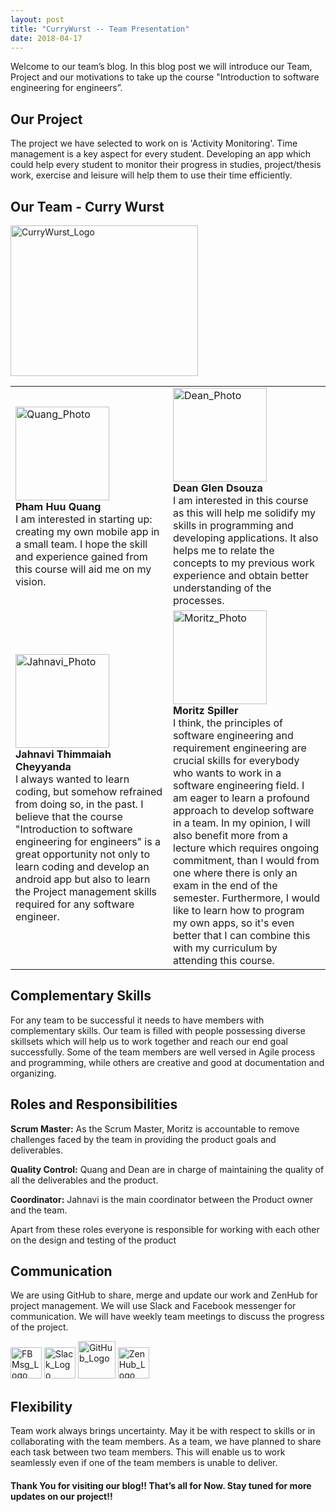 ```yaml
---
layout: post
title: "CurryWurst -- Team Presentation"
date: 2018-04-17
---
```


Welcome to our team’s blog. In this blog post we will introduce our Team, Project and our motivations to take up the course "Introduction to software engineering for engineers”.


## Our Project
The project we have selected to work on is 'Activity Monitoring'. Time management is a key aspect for every student. Developing an app which could help every student to monitor their progress in studies, project/thesis work, exercise and leisure will help them to use their time efficiently.


## Our Team - Curry Wurst


<img src="{{site.baseurl}}/images/cw_final.png" alt="CurryWurst_Logo" width="300" height="241">


<table>
  <tr vertical-align="top">
    <td width="500"><img src="{{site.baseurl}}/images/QuangP.jpg" alt="Quang_Photo" width="150" height="150"><br><b>Pham Huu Quang</b><br><a>I am interested in starting up: creating my own mobile app in a small team. I hope the skill and experience gained from this course will aid me on my vision.</a></td>
    <td width="500" vertical-align="top"><img src="{{site.baseurl}}/images/Dean.jpg" alt="Dean_Photo" width="150" height="150"><br><b>Dean Glen Dsouza</b><br><a>I am interested in this course as this will help me solidify my skills in programming and developing applications. It also helps me to relate the concepts to my previous work experience and obtain better understanding of the processes.</a></td>
  </tr>
  <tr vertical-align="top">
    <td width="500" vertical-align="top"><img src="{{site.baseurl}}/images/Jahnavi.jpg" alt="Jahnavi_Photo" width="150" height="150"><br><b>Jahnavi Thimmaiah Cheyyanda</b><br><a>I always wanted to learn coding, but somehow refrained from doing so, in the past. I believe that the course "Introduction to software engineering for engineers" is a great opportunity not only to learn coding and develop an android app but also to learn the Project management skills required for any software engineer.</a></td>
    <td width="500" vertical-align="top"><img src="{{site.baseurl}}/images/Male.jpg" alt="Moritz_Photo" width="150" height="150"><br><b>Moritz Spiller</b><br><a>I think, the principles of software engineering and requirement engineering are crucial skills for everybody who wants to work in a software engineering field. I am eager to learn a profound approach to develop software in a team. In my opinion, I will also benefit more from a lecture which requires ongoing commitment, than I would from one where there is only an exam in the end of the semester. Furthermore, I would like to learn how to program my own apps, so it's even better that I can combine this with my curriculum by attending this course.</a></td>
  </tr>
</table>


## Complementary Skills


For any team to be successful it needs to have members with complementary skills. Our team is filled with people possessing diverse skillsets which will help us to work together and reach our end goal successfully. Some of the team members are well versed in Agile process and programming, while others are creative and good at documentation and organizing.


## Roles and Responsibilities


**Scrum Master:** As the Scrum Master, Moritz is accountable to remove challenges faced by the team in providing the product goals and deliverables.


**Quality Control:** Quang and Dean are in charge of maintaining the quality of all the deliverables and the product.


**Coordinator:** Jahnavi is the main coordinator between the Product owner and the team.


Apart from these roles everyone is responsible for working with each other on the design and testing of the product


## Communication


We are using GitHub to share, merge and update our work and ZenHub for project management. We will use Slack and Facebook messenger for communication. We will have weekly team meetings to discuss the progress of the project.


<span><img src="{{site.baseurl}}/images/Facebook_Messenger_Logo.png" alt="FBMsg_Logo" width="50" height="50"><span>&nbsp;</span><img src="{{site.baseurl}}/images/Slack_Logo.png" alt="Slack_Logo" width="50" height="50"><span>&nbsp;</span><img src="{{site.baseurl}}/images/GitHub_Logo.png" alt="GitHub_Logo" width="60" height="60"><span>&nbsp;</span><img src="{{site.baseurl}}/images/ZenHub_Logo.png" alt="ZenHub_Logo" width="50" height="50"></span>


## Flexibility
Team work always brings uncertainty. May it be with respect to skills or in collaborating with the team members. As a team, we have planned to share each task between two team members. This will enable us to work seamlessly even if one of the team members is unable to deliver. 


#### Thank You for visiting our blog!! That’s all for Now. Stay tuned for more updates on our project!!
